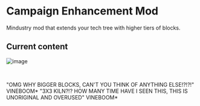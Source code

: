 # Campaign Enhancement Mod
Mindustry mod that extends your tech tree with higher tiers of blocks.

## Current content
![image](https://user-images.githubusercontent.com/85242532/180362128-289b6804-66ec-40fc-99bd-97c54213bf74.png)













‎

"OMG WHY BIGGER BLOCKS, CAN'T YOU THINK OF ANYTHING ELSE!?!?!" VINEBOOM*
"3X3 KILN?!? HOW MANY TIME HAVE I SEEN THIS, THIS IS UNORIGINAL AND OVERUSED" VINEBOOM*
